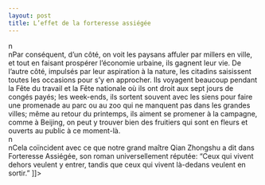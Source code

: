 ```yaml
---
layout: post
title: L’effet de la forteresse assiégée
---
```


<p>n<br />nPar conséquent, d’un côté, on voit les paysans affuler par millers en ville, et tout en faisant prospérer l’économie urbaine, ils gagnent leur vie. De l’autre côté, impulsés par leur aspiration à la nature, les citadins saisissent toutes les occasions pour s’y en approcher. Ils voyagent beaucoup pendant la Fête du travail et la Fête nationale où ils ont droit aux sept jours de congés payés; les week-ends, ils sortent souvent avec les siens pour faire une promenade au parc ou au zoo qui ne manquent pas dans les grandes villes; même au retour du printemps, ils aiment se promener à la campagne,  comme à Beijing, on peut y trouver bien des fruitiers qui sont en fleurs et ouverts au public à ce moment-là.<br />n<br />nCela coïncident avec ce que notre grand maître Qian Zhongshu a dit dans Forteresse Assiégée, son roman universellement réputée: “Ceux qui vivent dehors veulent y entrer, tandis que ceux qui vivent là-dedans veulent en sortir.” ]]&gt;
</p>
